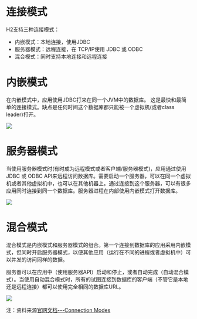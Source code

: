 连接模式
=========

H2支持三种连接模式：

- 内嵌模式：本地连接，使用JDBC
- 服务器模式：远程连接，在 TCP/IP使用 JDBC 或 ODBC
- 混合模式：同时支持本地连接和远程连接

# 内嵌模式

在内嵌模式中，应用使用JDBC打来在同一个JVM中的数据库。 这是最快和最简单的连接模式。缺点是任何时间这个数据库都只能被一个虚拟机(或者class leader)打开。

![](http://h2database.com/html/images/connection-mode-embedded-2.png)

# 服务器模式

当使用服务器模式时(有时成为远程模式或者客户端/服务器模式)，应用通过使用JDBC 或 ODBC API来远程访问数据库。需要启动一个服务器，可以在同一个虚拟机或者其他虚拟机中，也可以在其他机器上。通过连接到这个服务器，可以有很多应用同时连接到同一个数据库。服务器进程在内部使用内嵌模式打开数据库。

![](http://h2database.com/html/images/connection-mode-remote-2.png)

# 混合模式

混合模式是内嵌模式和服务器模式的组合。第一个连接到数据库的应用采用内嵌模式，但同时开启服务器模式，以便其他应用（运行在不同的进程或者虚拟机中）可以并发的访问同样的数据。

服务器可以在应用中（使用服务器API）启动和停止，或者自动完成（自动混合模式）。当使用自动混合模式时，所有的试图连接到数据库的客户端（不管它是本地还是远程连接）都可以使用完全相同的数据库URL。

![](http://h2database.com/html/images/connection-mode-mixed-2.png)

 注：资料来源[官网文档---Connection Modes](http://h2database.com/html/features.html#connection_modes)